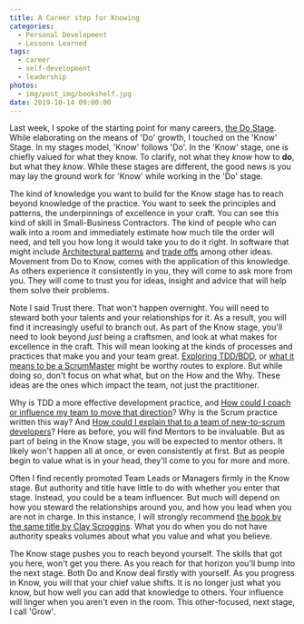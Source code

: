 ```yaml
---
title: A Career step for Knowing
categories:
  - Personal Development
  - Lessons Learned
tags:
  - career
  - self-development
  - leadership
photos:
  - img/post_img/bookshelf.jpg
date: 2019-10-14 09:00:00
---
```


Last week, I spoke of the starting point for many careers, [the Do Stage](/2019/10/07/career-do-stage/). While elaborating on the means of 'Do' growth, I touched on the 'Know' Stage. In my stages model, 'Know' follows 'Do'. In the 'Know' stage, one is chiefly valued for what they know. To clarify, not what they _know_ how to **do**, but what they _know_. While these stages are different, the good news is you may lay the ground work for 'Know' while working in the 'Do' stage.

The kind of knowledge you want to build for the Know stage has to reach beyond knowledge of the practice. You want to seek the principles and patterns, the underpinnings of excellence in your craft. You can see this kind of skill in Small-Business Contractors. The kind of people who can walk into a room and immediately estimate how much tile the order will need, and tell you how long it would take you to do it right. In software that might include [Architectural patterns](https://en.wikipedia.org/wiki/Architectural_pattern) and [trade offs](https://martinfowler.com/articles/microservice-trade-offs.html) among other ideas. Movement from Do to Know, comes with the application of this knowledge. As others experience it consistently in you, they will come to ask more from you. They will come to trust you for ideas, insight and advice that will help them solve their problems.

Note I said Trust there. That won't happen overnight. You will need to steward both your talents and your relationships for it. As a result, you will find it increasingly useful to branch out. As part of the Know stage, you'll need to look beyond _just_ being a craftsmen, and look at what makes for excellence in the craft. This will mean looking at the kinds of processes and practices that make you and your team great. [Exploring TDD/BDD](https://lassala.net/2017/07/24/what-is-the-difference-between-tdd-and-bdd/), or [what it means to be a ScrumMaster](https://agilevelocity.com/scrummaster/what-does-a-scrummaster-do-anyway/) might be worthy routes to explore. But while doing so, don't focus on what what, but on the How and the Why. These ideas are the ones which impact the team, not just the practitioner.

Why is TDD a more effective development practice, and [How could I coach or influence my team to move that direction](/2019/06/24/transition-to-coaching/)? Why is the Scrum practice written this way? And [How could I explain that to a team of new-to-scrum developers](https://www.agilesocks.com/6-coaching-tips-scrum-masters/)? Here as before, you will find Mentors to be invaluable. But as part of being in the Know stage, you will be expected to mentor others. It likely won't happen all at once, or even consistently at first. But as people begin to value what is in your head, they'll come to you for more and more. 

Often I find recently promoted Team Leads or Managers firmly in the Know stage. But authority and title have little to do with whether you enter that stage. Instead, you could be a team influencer. But much will depend on how you steward the relationships around you, and how you lead when you are not in charge. In this instance, I will strongly recommend [the book by the same title by Clay Scroggins](https://www.amazon.com/How-Lead-When-Youre-Charge/dp/B01MUCVSGL). What you do when you do not have authority speaks volumes about what you value and what you believe.

The Know stage pushes you to reach beyond yourself. The skills that got you here, won't get you there. As you reach for that horizon you'll bump into the next stage. Both Do and Know deal firstly with yourself. As you progress in Know, you will that your chief value shifts. It is no longer just what you know, but how well you can add that knowledge to others. Your influence will linger when you aren't even in the room. This other-focused, next stage, I call 'Grow'.